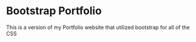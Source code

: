 # Bootstrap Portfolio
This is a version of my Portfolio website that utilized bootstrap for all of the CSS
